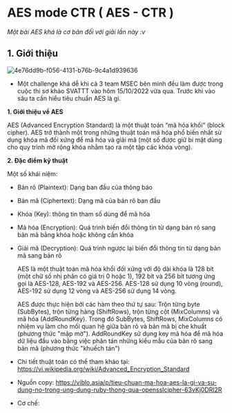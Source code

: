# AES mode CTR ( AES - CTR )



_Một bài AES khá là cơ bản đối với giải lần này :v_





## 1. Giới thiệu
![4e76dd9b-f056-4131-b76b-9c4a1d939636](https://user-images.githubusercontent.com/97930158/196595745-313c8cb6-064a-4867-b32f-7577d1afaf87.png)

* Một challenge khá dễ khi cả 3 team MSEC bên mình đều làm được trong cuộc thi sơ khảo SVATTT vào hôm 15/10/2022 vừa qua. Trước khi vào sâu ta cần hiểu tiêu chuẩn AES là gì.

__1. Giới thiệu về AES__


   AES (Advanced Encryption Standard) là một thuật toán “mã hóa khối” (block cipher). AES trở thành một trong những thuật toán mã hóa phổ biến nhất sử dụng khóa mã đối xứng để mã hóa và giải mã (một số được giữ bí mật dùng cho quy trình mở rộng khóa nhằm tạo ra một tập các khóa vòng).


__2. Đặc điểm kỹ thuật__


  Một số khái niệm:
* Bản rõ (Plaintext): Dạng ban đầu của thông báo
* Bản mã (Ciphertext): Dạng mã của bản rõ ban đầu
* Khóa (Key): thông tin tham số dùng để mã hóa
* Mã hóa (Encryption): Quá trình biến đổi thông tin từ dạng bản rõ sang bản mã bằng khóa hoặc không cần khóa
* Giải mã (Decryption): Quá trình ngược lại biến đổi thông tin từ dạng bản mã sang bản rõ


  AES là một thuật toán mã hóa khối đối xứng với độ dài khóa là 128 bít (một chữ số nhị phân có giá trị 0 hoặc 1), 192 bít và 256 bít tương ứng gọi là AES-128, AES-192 và AES-256. AES-128 sử dụng 10 vòng (round), AES-192 sử dụng 12 vòng và AES-256 sử dụng 14 vòng.


  AES được thực hiện bởi các hàm theo thứ tự sau: Trộn từng byte (SubBytes), trộn từng hàng (ShiftRows), trộn từng cột (MixColumns) và mã hóa (AddRoundKey). Trong đó SubBytes, ShiftRows, MixColumns có nhiệm vụ làm cho mối quan hệ giữa bản rõ và bản mã bị che khuất (phương thức "mập mờ"). AddRoundKey sử dụng key mã hóa để mã hóa dữ liệu đầu vào bằng việc phân tán những kiểu mẫu của bản rõ sang bản mã (phương thức "khuếch tán")


* Chi tiết thuật toán có thể tham khảo tại: https://vi.wikipedia.org/wiki/Advanced_Encryption_Standard
* Nguồn copy: https://viblo.asia/p/tieu-chuan-ma-hoa-aes-la-gi-va-su-dung-no-trong-ung-dung-ruby-thong-qua-opensslcipher-63vKj0DRl2R
* Cơ chế: 





